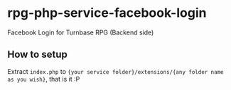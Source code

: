 # rpg-php-service-facebook-login
Facebook Login for Turnbase RPG (Backend side)

## How to setup
Extract `index.php` to `{your service folder}/extensions/{any folder name as you wish}`, that is it :P